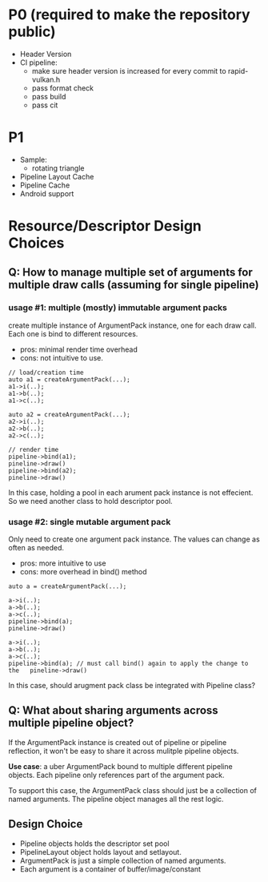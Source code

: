 # P0 (required to make the repository public)
- Header Version
- CI pipeline:
  - make sure header version is increased for every commit to rapid-vulkan.h
  - pass format check
  - pass build
  - pass cit
  
# P1
- Sample:
  - rotating triangle
- Pipeline Layout Cache
- Pipeline Cache
- Android support


# Resource/Descriptor Design Choices

## **Q**: How to manage multiple set of arguments for multiple draw calls (assuming for single pipeline)
  
  ### usage #1: multiple (mostly) immutable argument packs
  create multiple instance of ArgumentPack instance, one for each draw call. Each one is bind to different resources.
  - pros: minimal render time overhead
  - cons: not intuitive to use.
  ```
  // load/creation time
  auto a1 = createArgumentPack(...);
  a1->i(..);
  a1->b(..);
  a1->c(..);

  auto a2 = createArgumentPack(...);
  a2->i(..);
  a2->b(..);
  a2->c(..);

  // render time
  pipeline->bind(a1);
  pineline->draw()
  pipeline->bind(a2);
  pineline->draw()
  ```

  In this case, holding a pool in each arument pack instance is not effecient. So we need another class to hold descriptor pool.


  ### usage #2: single mutable argument pack
  Only need to create one argument pack instance. The values can change as often as needed.
  - pros: more intuitive to use
  - cons: more overhead in bind() method
  ```
  auto a = createArgumentPack(...);

  a->i(..);
  a->b(..);
  a->c(..);
  pipeline->bind(a);
  pineline->draw()

  a->i(..);
  a->b(..);
  a->c(..);
  pipeline->bind(a); // must call bind() again to apply the change to the   pineline->draw()
  ```

  In this case, should arugment pack class be integrated with Pipeline class?

## Q: What about sharing arguments across multiple pipeline object?

If the ArgumentPack instance is created out of pipeline or pipeline reflection, it won't be easy to share it across mulitple pipeline objects.

**Use case**: a uber ArgumentPack bound to multiple different pipeline objects. Each pipeline only references part of the argument pack.

To support this case, the ArgumentPack class should just be a collection of named arguments. The pipeline object manages all the rest logic.


## Design Choice
- Pipeline objects holds the descriptor set pool
- PipelineLayout object holds layout and setlayout.
- ArgumentPack is just a simple collection of named arguments.
- Each argument is a container of buffer/image/constant
